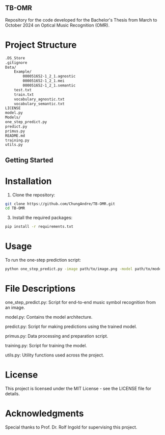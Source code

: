 ## TB-OMR

Repository for the code developed for the Bachelor's Thesis from March to October 2024 on Optical Music Recognition (OMR).

# Project Structure
```sh
.DS_Store
.gitignore
Data/
    Example/
        000051652-1_2_1.agnostic
        000051652-1_2_1.mei
        000051652-1_2_1.semantic
    test.txt
    train.txt
    vocabulary_agnostic.txt
    vocabulary_semantic.txt
LICENSE
model.py
Models/
one_step_predict.py
predict.py
primus.py
README.md
training.py
utils.py
```

## Getting Started

# Installation
1. Clone the repository:
```sh
git clone https://github.com/ChungAndre/TB-OMR.git
cd TB-OMR
```
3. Install the required packages:
```sh
pip install -r requirements.txt
```

# Usage
To run the one-step prediction script:
```sh
python one_step_predict.py -image path/to/image.png -model path/to/model.h5 -vocabulary path/to/vocabulary.txt
```

# File Descriptions
one_step_predict.py: Script for end-to-end music symbol recognition from an image.

model.py: Contains the model architecture.

predict.py: Script for making predictions using the trained model.

primus.py: Data processing and preparation script.

training.py: Script for training the model.

utils.py: Utility functions used across the project.


# License
This project is licensed under the MIT License - see the LICENSE file for details.

# Acknowledgments
Special thanks to Prof. Dr. Rolf Ingold for supervising this project.
